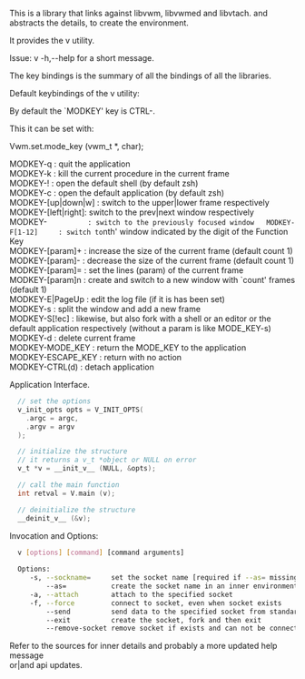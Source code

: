 This is a library that links against libvwm, libvwmed and libvtach. 
and abstracts the details, to create the environment.
  
It provides the v utility.  
  
Issue: v -h,--help for a short message.  
  
The key bindings is the summary of all the bindings of all the libraries.
  
Default keybindings of the v utility:  

By default the `MODKEY' key is CTRL-\.  

This it can be set with:  
  
  Vwm.set.mode_key (vwm_t *, char);  

  MODKEY-q           : quit the application  
  MODKEY-k           : kill the current procedure in the current frame  
  MODKEY-!           : open the default shell (by default zsh)  
  MODKEY-c           : open the default application (by default zsh)  
  MODKEY-[up|down|w] : switch to the upper|lower frame respectively  
  MODKEY-[left|right]: switch to the prev|next window respectively  
  MODKEY-`           : switch to the previously focused window  
  MODKEY-F[1-12]     : switch to `nth' window indicated by the digit of the Function Key    
  MODKEY-[param]+    : increase the size of the current frame (default count 1)  
  MODKEY-[param]-    : decrease the size of the current frame (default count 1)  
  MODKEY-[param]=    : set the lines (param) of the current frame  
  MODKEY-[param]n    : create and switch to a new window with `count' frames (default 1)    
  MODKEY-E|PageUp    : edit the log file (if it is has been set)  
  MODKEY-s           : split the window and add a new frame  
  MODKEY-S[!ec]      : likewise, but also fork with a shell or an editor or the default application respectively (without a param is like MODE_KEY-s)  
  MODKEY-d           : delete current frame  
  MODKEY-MODE_KEY    : return the MODE_KEY to the application  
  MODKEY-ESCAPE_KEY  : return with no action  
  MODKEY-CTRL(d)     : detach application  
  
Application Interface.
```C
  // set the options
  v_init_opts opts = V_INIT_OPTS(
    .argc = argc,
    .argv = argv
  );

  // initialize the structure
  // it returns a v_t *object or NULL on error
  v_t *v = __init_v__ (NULL, &opts);

  // call the main function
  int retval = V.main (v);

  // deinitialize the structure
  __deinit_v__ (&v);
```
  
Invocation and Options:
```sh
  v [options] [command] [command arguments]
  
  Options:
     -s, --sockname=     set the socket name [required if --as= missing]
         --as=           create the socket name in an inner environment [required if -s is missing]
     -a, --attach        attach to the specified socket
     -f, --force         connect to socket, even when socket exists
         --send          send data to the specified socket from standard input and then exit
         --exit          create the socket, fork and then exit
         --remove-socket remove socket if exists and can not be connected
```
  
Refer to the sources for inner details and probably a more updated help message  
or|and api updates.

